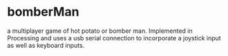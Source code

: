 # bomberMan
a multiplayer game of hot potato or bomber man. Implemented in Processing and uses a usb serial connection to incorporate a joystick input as well as keyboard inputs. 
